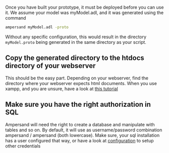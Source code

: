 Once you have built your prototype, it must be deployed before you can use it. We assume your model was myModel.adl, and it was generated using the command

```.sh
ampersand myModel.adl -proto 
```
Without any specific configuration, this would result in the directory ```myModel.proto``` being generated in the same directory as your script. 

## Copy the generated directory to the htdocs directory of your webserver
This should be the easy part. Depending on your webserver, find the directory where your webserver expects html documents. When you use xampp, and you are unsure, have a look at [this tutorial ](https://blog.udemy.com/xampp-tutorial/)

## Make sure you have the right authorization in SQL
Ampersand will need the right to create a database and manipulate with tables and so on. By default, it will use as username/password combination ampersand / ampersand (both lowercase). Make sure, your sql installation has a user configured that way, or have a look at [configuration](configuration) to setup other credentials

